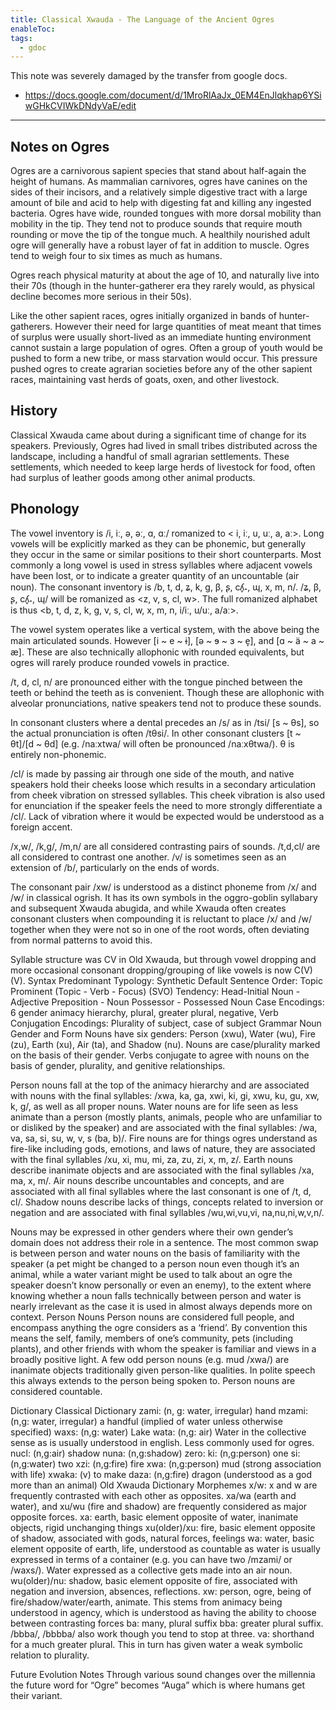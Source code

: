 ```yaml
---
title: Classical Xwauda - The Language of the Ancient Ogres
enableToc: 
tags:
  - gdoc
---
```

This note was severely damaged by the transfer from google docs.
- https://docs.google.com/document/d/1MroRlAaJx_0EM4EnJlqkhap6YSiwGHkCVIWkDNdyVaE/edit

---
## Notes on Ogres
Ogres are a carnivorous sapient species that stand about half-again the height of humans. As mammalian carnivores, ogres have canines on the sides of their incisors, and a relatively simple digestive tract with a large amount of bile and acid to help with digesting fat and killing any ingested bacteria. Ogres have wide, rounded tongues with more dorsal mobility than mobility in the tip. They tend not to produce sounds that require mouth rounding or move the tip of the tongue much. A healthily nourished adult ogre will generally have a robust layer of fat in addition to muscle. Ogres tend to weigh four to six times as much as humans.

Ogres reach physical maturity at about the age of 10, and naturally live into their 70s (though in the hunter-gatherer era they rarely would, as physical decline becomes more serious in their 50s). 

Like the other sapient races, ogres initially organized in bands of hunter-gatherers. However their need for large quantities of meat meant that times of surplus were usually short-lived as an immediate hunting environment cannot sustain a large population of ogres. Often a group of youth would be pushed to form a new tribe, or mass starvation would occur. This pressure pushed ogres to create agrarian societies before any of the other sapient races, maintaining vast herds of goats, oxen, and other livestock. 

## History
Classical Xwauda came about during a significant time of change for its speakers. Previously, Ogres had lived in small tribes distributed across the landscape, including a handful of small agrarian settlements. These settlements, which needed to keep large herds of livestock for food, often had surplus of leather goods among other animal products. 

## Phonology
The vowel inventory is /i, iː, ə, əː, ɑ,  ɑː/ romanized to < i, iː, u, uː, a,  aː>. Long vowels will be explicitly marked as they can be phonemic, but generally they occur in the same or similar positions to their short counterparts. Most commonly a long vowel is used in stress syllables where adjacent vowels have been lost, or to indicate a greater quantity of an uncountable (air noun). The consonant inventory is /b, t, d, ʑ, k, g, β, ʂ, cʎ̥˔, ɰ, x, m, n/. /ʑ, β, ʂ, cʎ̥˔, ɰ/ will be romanized as <z, v, s, cl, w>. The full romanized alphabet is thus <b, t, d, z, k, g, v, s, cl, w, x, m, n, i/iː, u/uː, a/aː>.

The vowel system operates like a vertical system, with the above being the main articulated sounds. However [i ~ e ~ ɨ], [ə ~ ɘ ~ ɜ ~ e̞], and [ɑ ~ ä ~ a ~ æ]. These are also technically allophonic with rounded equivalents, but ogres will rarely produce rounded vowels in practice.

/t, d, cl, n/ are pronounced either with the tongue pinched between the teeth or behind the teeth as is convenient. Though these are allophonic with alveolar pronunciations, native speakers tend not to produce these sounds.

In consonant clusters where a dental precedes an /s/ as in /tsi/ [s ~ θs], so the actual pronunciation is often /tθsi/. In other consonant clusters [t  ~ θt]/[d  ~ θd] (e.g. /naːxtwa/ will often be pronounced /naːxθtwa/). θ is entirely non-phonemic. 

/cl/ is made by passing air through one side of the mouth, and native speakers hold their cheeks loose which results in a secondary articulation from cheek vibration on stressed syllables. This cheek vibration is also used for enunciation if the speaker feels the need to more strongly differentiate a /cl/. Lack of vibration where it would be expected would be understood as a foreign accent. 

/x,w/, /k,g/, /m,n/ are all considered contrasting pairs of sounds. /t,d,cl/ are all considered to contrast one another. /v/ is sometimes seen as an extension of /b/, particularly on the ends of words.

The consonant pair /xw/ is understood as a distinct phoneme from /x/ and /w/ in classical ogrish. It has its own symbols in the oggro-goblin syllabary and subsequent Xwauda abugida, and while Xwauda often creates consonant clusters when compounding it is reluctant to place /x/ and /w/ together when they were not so in one of the root words, often deviating from normal patterns to avoid this. 

Syllable structure was CV in Old Xwauda, but through vowel dropping and more occasional consonant dropping/grouping of like vowels is now C(V)(V). 
Syntax
Predominant Typology: Synthetic
Default Sentence Order: Topic Prominent (Topic - Verb - Focus) (SVO)
Tendency: Head-Initial
Noun - Adjective
Preposition - Noun
Possessor - Possessed
Noun Case Encodings: 6 gender animacy hierarchy, plural, greater plural, negative, 
Verb Conjugation Encodings: Plurality of subject, case of subject
Grammar
Noun Gender and Form
Nouns have six genders: Person (xwu), Water (wu), Fire (zu), Earth (xu), Air (ta), and Shadow (nu). Nouns are case/plurality marked on the basis of their gender. Verbs conjugate to agree with nouns on the basis of gender, plurality, and genitive relationships. 

Person nouns fall at the top of the animacy hierarchy and are associated with nouns with the final syllables: /xwa, ka, ga, xwi, ki, gi, xwu, ku, gu, xw, k, g/, as well as all proper nouns.
Water nouns are for life seen as less animate than a person (mostly plants, animals, people who are unfamiliar to or disliked by the speaker) and are associated with the final syllables: /wa, va, sa, si, su, w, v, s (ba, b)/.
Fire nouns are for things ogres understand as fire-like including gods, emotions, and laws of nature, they are associated with the final syllables /xu, xi, mu, mi, za, zu, zi, x, m, z/.
Earth nouns describe inanimate objects and are associated with the final syllables /xa, ma, x, m/.
Air nouns describe uncountables and concepts, and are associated with all final syllables where the last consonant is one of /t, d, cl/. 
Shadow nouns describe lacks of things, concepts related to inversion or negation and are associated with final syllables /wu,wi,vu,vi, na,nu,ni,w,v,n/. 

Nouns may be expressed in other genders where their own gender’s domain does not address their role in a sentence. The most common swap is between person and water nouns on the basis of familiarity with the speaker (a pet might be changed to a person noun even though it’s an animal, while a water variant might be used to talk about an ogre the speaker doesn’t know personally or even an enemy), to the extent where knowing whether a noun falls technically between person and water is nearly irrelevant as the case it is used in almost always depends more on context.
Person Nouns
Person nouns are considered full people, and encompass anything the ogre considers as a ‘friend’. By convention this means the self, family, members of one’s community, pets (including plants), and other friends with whom the speaker is familiar and views in a broadly positive light. A few odd person nouns (e.g. mud /xwa/) are inanimate objects traditionally given person-like qualities. In polite speech this always extends to the person being spoken to. Person nouns are considered countable. 

Dictionary
Classical Dictionary
zami: (n, g: water, irregular) hand
mzami: (n,g: water, irregular) a handful (implied of water unless otherwise specified) 
waxs: (n,g: water) Lake
wata: (n,g: air) Water in the collective sense as is usually understood in english. Less commonly used for ogres. 
nucl: (n,g:air) shadow 
nuna: (n,g:shadow) zero:
ki: (n,g:person) one
si: (n,g:water) two
xzi: (n,g:fire) fire 
xwa: (n,g:person) mud (strong association with life)
xwaka: (v) to make
daza: (n,g:fire) dragon (understood as a god more than an animal)
Old Xwauda Dictionary
Morphemes
x/w: x and w are frequently contrasted with each other as opposites. xa/wa (earth and water), and xu/wu (fire and shadow) are frequently considered as major opposite forces.
xa: earth, basic element opposite of water, inanimate objects, rigid unchanging things
xu(older)/xu: fire, basic element opposite of shadow, associated with gods, natural forces, feelings
wa: water, basic element opposite of earth, life, understood as countable as water is usually expressed in terms of a container (e.g. you can have two /mzami/ or /waxs/). Water expressed as a collective gets made into an air noun.
wu(older)/nu: shadow, basic element opposite of fire, associated with negation and inversion, absences, reflections. 
xw: person, ogre, being of fire/shadow/water/earth, animate. This stems from animacy being understood in agency, which is understood as having the ability to choose between contrasting forces
ba: many, plural suffix
bba: greater plural suffix. /bbba/, /bbbba/ also work though you tend to stop at three.
va: shorthand for a much greater plural. This in turn has given water a weak symbolic relation to plurality. 

Future Evolution Notes
Through various sound changes over the millennia the future word for “Ogre” becomes “Auga” which is where humans get their variant. 
